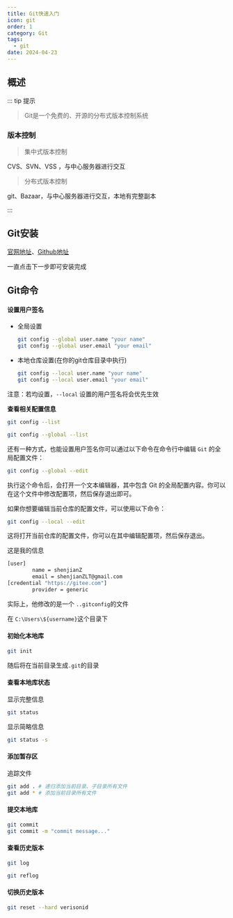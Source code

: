```yaml
---
title: Git快速入门
icon: git
order: 1
category: Git
tags:
  - git
date: 2024-04-23
---
```


## 概述

::: tip 提示

> Git是一个免费的、开源的分布式版本控制系统

### 版本控制

> 集中式版本控制

CVS、SVN、VSS ，与中心服务器进行交互

> 分布式版本控制

git、Bazaar，与中心服务器进行交互，本地有完整副本

:::

## Git安装

[官网地址](https://git-scm.com/)、[Github地址](https://github.com/git-for-windows/git/releases )

一直点击下一步即可安装完成

## Git命令

#### 设置用户签名

- 全局设置

  ```bash
  git config --global user.name "your name"
  git config --global user.email "your email"
  ```

- 本地仓库设置(在你的git仓库目录中执行)

  ```bash
  git config --local user.name "your name"
  git config --local user.email "your email"
  ```

注意：若均设置，`--local` 设置的用户签名将会优先生效

**查看相关配置信息**

```bash
git config --list
```

```bash
git config --global --list
```

还有一种方式，也能设置用户签名你可以通过以下命令在命令行中编辑 `Git` 的全局配置文件：

```bash
git config --global --edit
```

执行这个命令后，会打开一个文本编辑器，其中包含 Git 的全局配置内容。你可以在这个文件中修改配置项，然后保存退出即可。

如果你想要编辑当前仓库的配置文件，可以使用以下命令：

```bash
git config --local --edit
```

这将打开当前仓库的配置文件，你可以在其中编辑配置项，然后保存退出。

这是我的信息

```bash
[user]
        name = shenjianZ
        email = shenjianZLT@gmail.com
[credential "https://gitee.com"]
        provider = generic
```

实际上，他修改的是一个 `..gitconfig`的文件

在 `C:\Users\${username}`这个目录下

#### 初始化本地库

```bash
git init 
```

随后将在当前目录生成`.git`的目录

#### 查看本地库状态

显示完整信息

```bash
git status
```

显示简略信息

```bash
git status -s 
```

#### 添加暂存区

追踪文件

```bash
git add . # 递归添加当前目录、子目录所有文件
git add * # 添加当前目录所有文件
```

#### 提交本地库

```bash
git commit 
git commit -m "commit message..."
```

#### 查看历史版本

```bash
git log
```

```bash
git reflog
```


#### 切换历史版本

```bash
git reset --hard verisonid
```

